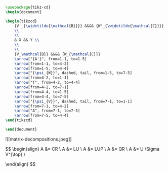 
```tikz
\usepackage{tikz-cd}
\begin{document}

\begin{tikzcd}
	{V'_{\widetilde{\mathcal{B}}}} &&&& {W'_{\widetilde{\mathcal{C}}}} \\
	\\
	\\
	& X && Y \\
	\\
	\\
	{V_\mathcal{B}} &&&& {W_{\mathcal{C}}}
	\arrow["{A'}", from=1-1, to=1-5]
	\arrow[from=1-1, to=4-2]
	\arrow[from=1-5, to=4-4]
	\arrow["{\psi_{W}}", dashed, tail, from=1-5, to=7-5]
	\arrow[from=4-2, to=1-1]
	\arrow["T", from=4-2, to=4-4]
	\arrow[from=4-2, to=7-1]
	\arrow[from=4-4, to=1-5]
	\arrow[from=4-4, to=7-5]
	\arrow["{\psi_{V}}", dashed, tail, from=7-1, to=1-1]
	\arrow[from=7-1, to=4-2]
	\arrow["A", from=7-1, to=7-5]
	\arrow[from=7-5, to=4-4]
\end{tikzcd}

\end{document}
```



![[matrix-decompositions.jpeg]]

$$
\begin{align}
A &= CR \\
A &= LU \\
A &= LUP \\
A &= QR \\
A &= U \Sigma V^{\top} \\

\end{align}
$$